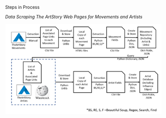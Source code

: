 Steps in Process

*Data Scraping The ArtStory Web Pages for Movements and Artists*

![alt text](artstory-data-scraping-resized.png "Data Scraping Process")

